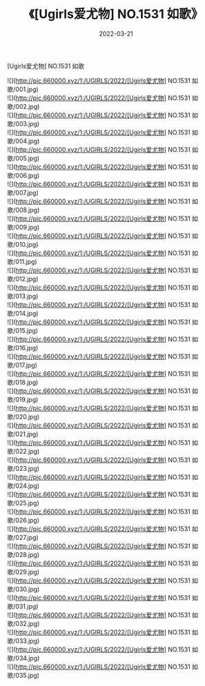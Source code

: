 ﻿---
layout: post
title:  《[Ugirls爱尤物] NO.1531 如歌》
date:   2022-03-21
img: http://pic.660000.xyz/1:/UGIRLS/2022/[Ugirls爱尤物] NO.1531 如歌/000.jpg
categories: [美女, 清纯, 唯美]
---

[Ugirls爱尤物] NO.1531 如歌

 ![](http://pic.660000.xyz/1:/UGIRLS/2022/[Ugirls爱尤物] NO.1531 如歌/001.jpg) <br>![](http://pic.660000.xyz/1:/UGIRLS/2022/[Ugirls爱尤物] NO.1531 如歌/002.jpg) <br>![](http://pic.660000.xyz/1:/UGIRLS/2022/[Ugirls爱尤物] NO.1531 如歌/003.jpg) <br>![](http://pic.660000.xyz/1:/UGIRLS/2022/[Ugirls爱尤物] NO.1531 如歌/004.jpg) <br>![](http://pic.660000.xyz/1:/UGIRLS/2022/[Ugirls爱尤物] NO.1531 如歌/005.jpg) <br>![](http://pic.660000.xyz/1:/UGIRLS/2022/[Ugirls爱尤物] NO.1531 如歌/006.jpg) <br>![](http://pic.660000.xyz/1:/UGIRLS/2022/[Ugirls爱尤物] NO.1531 如歌/007.jpg) <br>![](http://pic.660000.xyz/1:/UGIRLS/2022/[Ugirls爱尤物] NO.1531 如歌/008.jpg) <br>![](http://pic.660000.xyz/1:/UGIRLS/2022/[Ugirls爱尤物] NO.1531 如歌/009.jpg) <br>![](http://pic.660000.xyz/1:/UGIRLS/2022/[Ugirls爱尤物] NO.1531 如歌/010.jpg) <br>![](http://pic.660000.xyz/1:/UGIRLS/2022/[Ugirls爱尤物] NO.1531 如歌/011.jpg) <br>![](http://pic.660000.xyz/1:/UGIRLS/2022/[Ugirls爱尤物] NO.1531 如歌/012.jpg) <br>![](http://pic.660000.xyz/1:/UGIRLS/2022/[Ugirls爱尤物] NO.1531 如歌/013.jpg) <br>![](http://pic.660000.xyz/1:/UGIRLS/2022/[Ugirls爱尤物] NO.1531 如歌/014.jpg) <br>![](http://pic.660000.xyz/1:/UGIRLS/2022/[Ugirls爱尤物] NO.1531 如歌/015.jpg) <br>![](http://pic.660000.xyz/1:/UGIRLS/2022/[Ugirls爱尤物] NO.1531 如歌/016.jpg) <br>![](http://pic.660000.xyz/1:/UGIRLS/2022/[Ugirls爱尤物] NO.1531 如歌/017.jpg) <br>![](http://pic.660000.xyz/1:/UGIRLS/2022/[Ugirls爱尤物] NO.1531 如歌/018.jpg) <br>![](http://pic.660000.xyz/1:/UGIRLS/2022/[Ugirls爱尤物] NO.1531 如歌/019.jpg) <br>![](http://pic.660000.xyz/1:/UGIRLS/2022/[Ugirls爱尤物] NO.1531 如歌/020.jpg) <br>![](http://pic.660000.xyz/1:/UGIRLS/2022/[Ugirls爱尤物] NO.1531 如歌/021.jpg) <br>![](http://pic.660000.xyz/1:/UGIRLS/2022/[Ugirls爱尤物] NO.1531 如歌/022.jpg) <br>![](http://pic.660000.xyz/1:/UGIRLS/2022/[Ugirls爱尤物] NO.1531 如歌/023.jpg) <br>![](http://pic.660000.xyz/1:/UGIRLS/2022/[Ugirls爱尤物] NO.1531 如歌/024.jpg) <br>![](http://pic.660000.xyz/1:/UGIRLS/2022/[Ugirls爱尤物] NO.1531 如歌/025.jpg) <br>![](http://pic.660000.xyz/1:/UGIRLS/2022/[Ugirls爱尤物] NO.1531 如歌/026.jpg) <br>![](http://pic.660000.xyz/1:/UGIRLS/2022/[Ugirls爱尤物] NO.1531 如歌/027.jpg) <br>![](http://pic.660000.xyz/1:/UGIRLS/2022/[Ugirls爱尤物] NO.1531 如歌/028.jpg) <br>![](http://pic.660000.xyz/1:/UGIRLS/2022/[Ugirls爱尤物] NO.1531 如歌/029.jpg) <br>![](http://pic.660000.xyz/1:/UGIRLS/2022/[Ugirls爱尤物] NO.1531 如歌/030.jpg) <br>![](http://pic.660000.xyz/1:/UGIRLS/2022/[Ugirls爱尤物] NO.1531 如歌/031.jpg) <br>![](http://pic.660000.xyz/1:/UGIRLS/2022/[Ugirls爱尤物] NO.1531 如歌/032.jpg) <br>![](http://pic.660000.xyz/1:/UGIRLS/2022/[Ugirls爱尤物] NO.1531 如歌/033.jpg) <br>![](http://pic.660000.xyz/1:/UGIRLS/2022/[Ugirls爱尤物] NO.1531 如歌/034.jpg) <br>![](http://pic.660000.xyz/1:/UGIRLS/2022/[Ugirls爱尤物] NO.1531 如歌/035.jpg) <br>